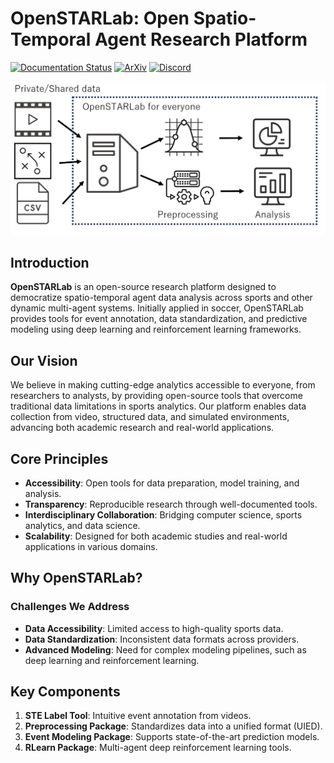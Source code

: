 # OpenSTARLab: Open Spatio-Temporal Agent Research Platform
[![Documentation Status](https://readthedocs.org/projects/openstarlab/badge/?version=latest)](https://openstarlab.readthedocs.io/en/latest/?badge=latest)
[![ArXiv](https://img.shields.io/badge/ArXiv-2502.02785-b31b1b?logo=arxiv)](https://arxiv.org/abs/2502.02785)
[![Discord](https://img.shields.io/badge/Discord-Join%20Chat-5865F2?logo=discord&logoColor=white)](https://discord.gg/yDrcywCs)

<div align="center">
  <img src="https://github.com/open-starlab/.github/blob/main/profile/overview_openstarlab.png" alt="Overview of OpenSTARLab" width="600">
</div>

## Introduction
**OpenSTARLab** is an open-source research platform designed to democratize spatio-temporal agent data analysis across sports and other dynamic multi-agent systems. Initially applied in soccer, OpenSTARLab provides tools for event annotation, data standardization, and predictive modeling using deep learning and reinforcement learning frameworks.

## Our Vision
We believe in making cutting-edge analytics accessible to everyone, from researchers to analysts, by providing open-source tools that overcome traditional data limitations in sports analytics. Our platform enables data collection from video, structured data, and simulated environments, advancing both academic research and real-world applications.

## Core Principles
- **Accessibility**: Open tools for data preparation, model training, and analysis.
- **Transparency**: Reproducible research through well-documented tools.
- **Interdisciplinary Collaboration**: Bridging computer science, sports analytics, and data science.
- **Scalability**: Designed for both academic studies and real-world applications in various domains.

## Why OpenSTARLab?

### Challenges We Address
- **Data Accessibility**: Limited access to high-quality sports data.
- **Data Standardization**: Inconsistent data formats across providers.
- **Advanced Modeling**: Need for complex modeling pipelines, such as deep learning and reinforcement learning.

## Key Components
1. **STE Label Tool**: Intuitive event annotation from videos.
2. **Preprocessing Package**: Standardizes data into a unified format (UIED).
3. **Event Modeling Package**: Supports state-of-the-art prediction models.
4. **RLearn Package**: Multi-agent deep reinforcement learning tools.
